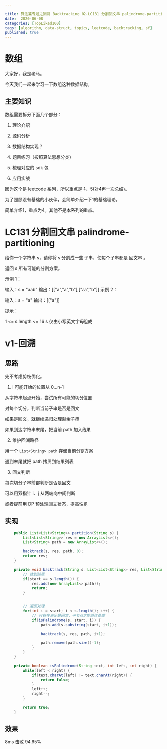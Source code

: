 ```yaml
---

title: 算法篇专题之回溯 Backtracking 02-LC131 分割回文串 palindrome-partitioning
date:  2020-06-08
categories: [TopLiked100]
tags: [algorithm, data-struct, topics, leetcode, backtracking, sf]
published: true
---
```



# 数组

大家好，我是老马。

今天我们一起来学习一下数组这种数据结构。

## 主要知识

数组需要拆分下面几个部分：

1. 理论介绍

2. 源码分析

3. 数据结构实现？

4. 题目练习（按照算法思想分类）

5. 梳理对应的 sdk 包

6. 应用实战

因为这个是 leetcode 系列，所以重点是 4、5(对4再一次总结)。

为了照顾没有基础的小伙伴，会简单介绍一下1的基础理论。

简单介绍1，重点为4。其他不是本系列的重点。

# LC131 分割回文串 palindrome-partitioning

给你一个字符串 s，请你将 s 分割成一些 子串，使每个子串都是 回文串 。

返回 s 所有可能的分割方案。

示例 1：

输入：s = "aab"
输出：[["a","a","b"],["aa","b"]]
示例 2：

输入：s = "a"
输出：[["a"]]
 

提示：

1 <= s.length <= 16
s 仅由小写英文字母组成

# v1-回溯

## 思路

先不考虑剪枝优化。

1) i 可能开始的位置从 0...n-1

从字符串起点开始，尝试所有可能的切分位置

对每个切分，判断当前子串是否是回文

如果是回文，就继续递归处理剩余子串

如果到达字符串末尾，把当前 path 加入结果

2) 维护回溯路径

用一个 `List<String> path` 存储当前分割方案

遇到末尾就把 path 拷贝到结果列表

3) 回文判断

每次切分子串前都判断是否是回文

可以用双指针 i、j 从两端向中间判断

或者提前用 DP 预处理回文状态，提高性能


## 实现

```java
    public List<List<String>> partition(String s) {
        List<List<String>> res = new ArrayList<>();
        List<String> path = new ArrayList<>();

        backtrack(s, res, path, 0);
        return res;
    }

    private void backtrack(String s, List<List<String>> res, List<String> path, int start) {
        // 达到结尾
        if(start == s.length()) {
            res.add(new ArrayList<>(path));
            return;
        }


        // 遍历处理
        for(int i = start; i < s.length(); i++) {
            // 只有在满足是回文，子节点才能继续处理
            if(isPalindrome(s, start, i)) {
                path.add(s.substring(start, i+1));

                backtrack(s, res, path, i+1);

                path.remove(path.size()-1);
            }
        }
    }

    private boolean isPalindrome(String text, int left, int right) {
        while(left < right) {
            if(text.charAt(left) != text.charAt(right)) {
                return false;
            }
            left++;
            right--;
        }

        return true;
    }
```

## 效果

8ms 击败 94.65%


